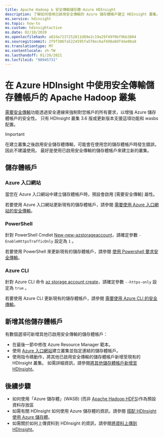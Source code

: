 ```yaml
---
title: Apache Hadoop & 安全傳輸儲存體-Azure HDInsight
description: 了解如何使用已啟用安全傳輸的 Azure 儲存體帳戶建立 HDInsight 叢集。
ms.service: hdinsight
ms.topic: how-to
ms.custom: hdinsightactive
ms.date: 02/18/2020
ms.openlocfilehash: a02da7237252811d89e2c19a29f49f0bf9bb3804
ms.sourcegitcommit: 2f9f306fa5224595fa5f8ec6af498a0df4de08a8
ms.translationtype: MT
ms.contentlocale: zh-TW
ms.lasthandoff: 01/28/2021
ms.locfileid: "98945731"
---
```

# <a name="apache-hadoop-clusters-with-secure-transfer-storage-accounts-in-azure-hdinsight"></a>在 Azure HDInsight 中使用安全傳輸儲存體帳戶的 Apache Hadoop 叢集

[需要安全傳輸](../storage/common/storage-require-secure-transfer.md)功能透過安全連線來強制對您帳戶的所有要求，以增強 Azure 儲存體帳戶的安全性。 只有 HDInsight 叢集 3.6 版或更新版本支援這項功能和 wasbs 配置。

> [!IMPORTANT]
> 在建立叢集之後啟用安全儲存體傳輸，可能會在使用您的儲存體帳戶時發生錯誤，因此不建議使用。 最好是使用已啟用安全傳輸的儲存體帳戶來建立新的叢集。

## <a name="storage-accounts"></a>儲存體帳戶

### <a name="azure-portal"></a>Azure 入口網站

當您在 Azure 入口網站中建立儲存體帳戶時，預設會啟用 [需要安全傳輸] 屬性。

若要使用 Azure 入口網站更新現有的儲存體帳戶，請參閱 [需要使用 Azure 入口網站的安全傳輸](../storage/common/storage-require-secure-transfer.md#require-secure-transfer-for-an-existing-storage-account)。

### <a name="powershell"></a>PowerShell

針對 PowerShell Cmdlet [New-new-azstorageaccount](/powershell/module/az.storage/new-azstorageaccount)，請確定參數 `-EnableHttpsTrafficOnly` 設定為 `1` 。

若要使用 PowerShell 來更新現有的儲存體帳戶，請參閱 [使用 Powershell 要求安全傳輸](../storage/common/storage-require-secure-transfer.md#require-secure-transfer-with-powershell)。

### <a name="azure-cli"></a>Azure CLI

針對 Azure CLI 命令 [az storage account create](/cli/azure/storage/account#az-storage-account-create)，請確定參數 `--https-only` 設定為 `true` 。

若要使用 Azure CLI 更新現有的儲存體帳戶，請參閱 [需要使用 Azure CLI 的安全傳輸](../storage/common/storage-require-secure-transfer.md#require-secure-transfer-with-azure-cli)。

## <a name="add-additional-storage-accounts"></a>新增其他儲存體帳戶

有數個選項可新增其他已啟用安全傳輸的儲存體帳戶：

* 在最後一節中修改 Azure Resource Manager 範本。
* 使用 [Azure 入口網站](https://portal.azure.com)建立叢集並指定連結的儲存體帳戶。
* 使用指令碼動作，將其他已啟用安全傳輸的儲存體帳戶新增至現有的 HDInsight 叢集。 如需詳細資訊，請參閱[將其他儲存體帳戶新增至 HDInsight](hdinsight-hadoop-add-storage.md)。

## <a name="next-steps"></a>後續步驟

* 如何使用「Azure 儲存體」(WASB) (而非 [Apache Hadoop HDFS](https://hadoop.apache.org/docs/current/hadoop-project-dist/hadoop-hdfs/HdfsUserGuide.html))作為預設資料存放區
* 如需有關 HDInsight 如何使用 Azure 儲存體的資訊，請參閱 [搭配 HDInsight 使用 Azure 儲存體](hdinsight-hadoop-use-blob-storage.md)。
* 如需關於如何上傳資料到 HDInsight 的資訊，請參閱[將資料上傳到 HDInsight](hdinsight-upload-data.md)。